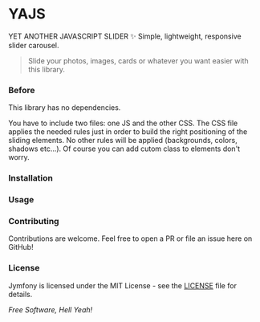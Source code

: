# **YAJS**

YET ANOTHER JAVASCRIPT SLIDER ✨ Simple, lightweight, responsive slider carousel. 

>Slide your photos, images, cards or whatever you want easier with this library.

### **Before**
This library has no dependencies. 

You have to include two files: one JS and the other CSS. 
The CSS file applies the needed rules just in order to build the right positioning of the sliding elements.
No other rules will be applied (backgrounds, colors, shadows etc...).
Of course you can add cutom class to elements don't worry.

### Installation

### Usage

### Contributing
Contributions are welcome. Feel free to open a PR or file an issue here on GitHub!

### License
Jymfony is licensed under the MIT License - see the [LICENSE](https://github.com/stefano-rainieri/yajs/blob/master/LICENSE) file for details.

*Free Software, Hell Yeah!*
